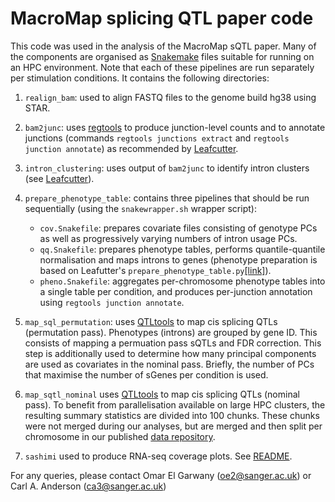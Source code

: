 # MacroMap splicing QTL paper code

  

This code was used in the analysis of the MacroMap sQTL paper. Many of the components are organised as [Snakemake](https://snakemake.readthedocs.io/en/stable/) files suitable for running on an HPC environment. Note that each of these pipelines are run separately per stimulation conditions. It contains the following directories:

 1. `realign_bam`: used to align FASTQ files to the genome build hg38 using STAR. 
 2. `bam2junc`: uses [regtools](https://regtools.readthedocs.io/en/latest/) to produce junction-level counts and to annotate junctions (commands `regtools junctions extract` and `regtools junction annotate`) as recommended by [Leafcutter](https://davidaknowles.github.io/leafcutter/articles/Usage.html#step-1--converting-bams-to-juncs).
 3. `intron_clustering`: uses output of `bam2junc` to identify intron clusters (see [Leafcutter](https://davidaknowles.github.io/leafcutter/articles/Usage.html#step-2--intron-clustering)).
 4. `prepare_phenotype_table`: contains three pipelines that should be run sequentially (using the `snakewrapper.sh` wrapper script):
	 * `cov.Snakefile`: prepares covariate files consisting of genotype PCs as well as progressively varying numbers of intron usage PCs.
	 * `qq.Snakefile`: prepares phenotype tables, performs quantile-quantile normalisation and maps introns to genes (phenotype preparation is based on Leafutter's `prepare_phenotype_table.py`[\[link\]](https://davidaknowles.github.io/leafcutter/articles/sQTL.html)).
	 * `pheno.Snakefile`: aggregates per-chromosome phenotype tables into a single table per condition, and produces per-junction annotation using `regtools junction annotate`.
	 
 5. `map_sql_permutation`: uses [QTLtools](https://qtltools.github.io/qtltools/pages/mode_cis_permutation.html) to map cis splicing QTLs (permutation pass). Phenotypes (introns) are grouped by gene ID. This consists of mapping a permuation pass sQTLs and FDR correction. This step is additionally used to determine how many principal components are used as covariates in the nominal pass. Briefly, the number of PCs that maximise the number of sGenes per condition is used. 
 6. `map_sqtl_nominal` uses [QTLtools](https://qtltools.github.io/qtltools/pages/mode_cis_nominal.html) to map cis splicing QTLs (nominal pass). To benefit from parallelisation available on large HPC clusters, the resulting summary statistics are divided into 100 chunks. These chunks were not merged during our analyses, but are merged and then split per chromosome in our published [data repository](ftp.sanger.ac.uk/pub/project/humgen/summary_statistics/macromap_sqtl/FTP). 
 7. `sashimi` used to produce RNA-seq coverage plots. See [README](https://github.com/andersonlab/macromapsqtl/tree/main/sashimi).

For any queries, please contact Omar El Garwany (oe2@sanger.ac.uk) or Carl A. Anderson (ca3@sanger.ac.uk)

